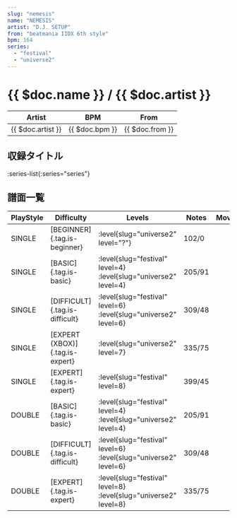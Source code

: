 ```yaml
---
slug: "nemesis"
name: "NEMESIS"
artist: "D.J. SETUP"
from: "beatmania IIDX 6th style"
bpm: 164
series:
  - "festival"
  - "universe2"
---
```


# {{ $doc.name }} / {{ $doc.artist }}

|Artist|BPM|From|
|------|---|----|
|{{ $doc.artist }}|{{ $doc.bpm }}|{{ $doc.from }}|

## 収録タイトル

:series-list{:series="series"}

## 譜面一覧

|PlayStyle|Difficulty|Levels|Notes|Movie|
|---------|----------|------|-----|-----|
|SINGLE|[BEGINNER]{.tag.is-beginner}|<div class="field is-grouped is-grouped-multiline"> :level{slug="universe2" level="?"}</div>|102/0||
|SINGLE|[BASIC]{.tag.is-basic}|<div class="field is-grouped is-grouped-multiline"> :level{slug="festival" level=4} :level{slug="universe2" level=4}</div>|205/91||
|SINGLE|[DIFFICULT]{.tag.is-difficult}|<div class="field is-grouped is-grouped-multiline"> :level{slug="festival" level=6} :level{slug="universe2" level=6}</div>|309/48||
|SINGLE|[EXPERT (XBOX)]{.tag.is-expert}|<div class="field is-grouped is-grouped-multiline"> :level{slug="universe2" level=7}</div>|335/75||
|SINGLE|[EXPERT]{.tag.is-expert}|<div class="field is-grouped is-grouped-multiline"> :level{slug="festival" level=8}</div>|399/45||
|DOUBLE|[BASIC]{.tag.is-basic}|<div class="field is-grouped is-grouped-multiline"> :level{slug="festival" level=4} :level{slug="universe2" level=4}</div>|205/91||
|DOUBLE|[DIFFICULT]{.tag.is-difficult}|<div class="field is-grouped is-grouped-multiline"> :level{slug="festival" level=6} :level{slug="universe2" level=6}</div>|309/48||
|DOUBLE|[EXPERT]{.tag.is-expert}|<div class="field is-grouped is-grouped-multiline"> :level{slug="festival" level=8} :level{slug="universe2" level=8}</div>|335/75||
